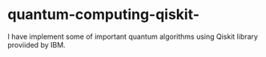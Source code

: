 # quantum-computing-qiskit-

I have implement some of important quantum algorithms using Qiskit library proviided by IBM.
